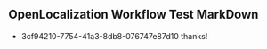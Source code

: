 ## OpenLocalization Workflow Test MarkDown
* 3cf94210-7754-41a3-8db8-076747e87d10 thanks!

<!--HONumber=Jul16_HO4-->


